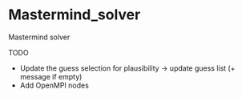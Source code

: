 # Mastermind_solver
Mastermind solver

TODO
* Update the guess selection for plausibility -> update guess list
 (+ message if empty)
* Add OpenMPI nodes


   

